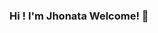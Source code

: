 ### Hi ! I'm Jhonata Welcome! 👋

<!--
**Jhonatavieira/jhonatavieira** is a ✨ _special_ ✨ repository because its `README.md` (this file) appears on your GitHub profile.

Here are some ideas to get you started:

- 🔭 I’m currently working on Accenture
- 🌱 I’m currently learning Python, Java EE
- 👯 I’m looking to collaborate on ...
-->
